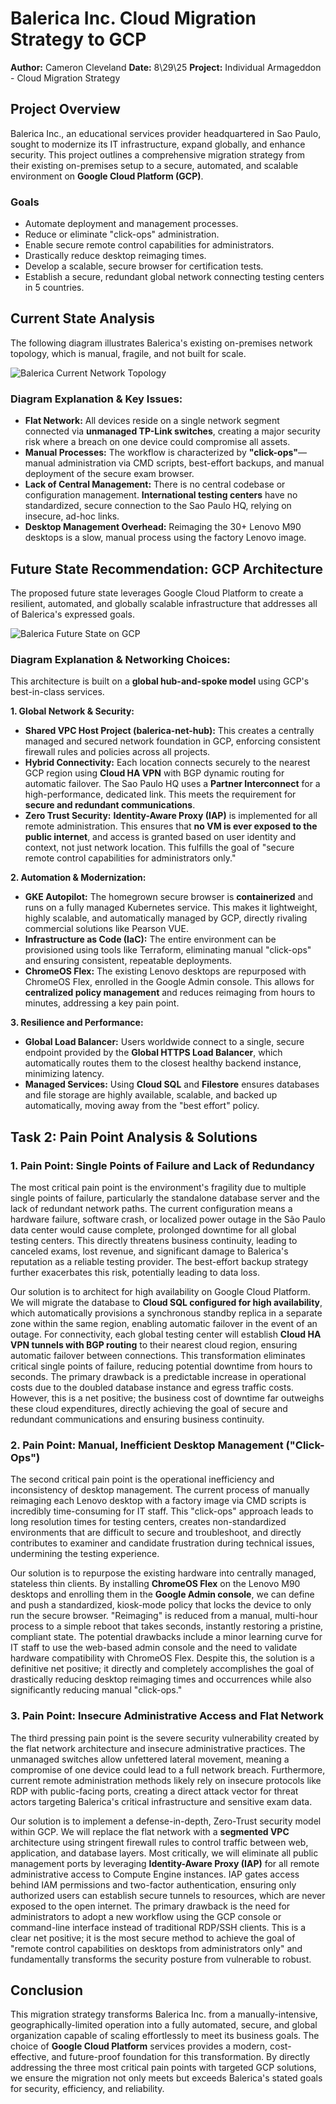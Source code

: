 # Balerica Inc. Cloud Migration Strategy to GCP

**Author:** Cameron Cleveland
**Date:** 8\29\25
**Project:** Individual Armageddon - Cloud Migration Strategy

## Project Overview

Balerica Inc., an educational services provider headquartered in Sao Paulo, sought to modernize its IT infrastructure, expand globally, and enhance security. This project outlines a comprehensive migration strategy from their existing on-premises setup to a secure, automated, and scalable environment on **Google Cloud Platform (GCP)**.

### Goals
- Automate deployment and management processes.
- Reduce or eliminate "click-ops" administration.
- Enable secure remote control capabilities for administrators.
- Drastically reduce desktop reimaging times.
- Develop a scalable, secure browser for certification tests.
- Establish a secure, redundant global network connecting testing centers in 5 countries.

## Current State Analysis

The following diagram illustrates Balerica's existing on-premises network topology, which is manual, fragile, and not built for scale.

![Balerica Current Network Topology](diagrams/Cloud-Migration-HW-Before.jpeg)

### Diagram Explanation & Key Issues:
*   **Flat Network:** All devices reside on a single network segment connected via **unmanaged TP-Link switches**, creating a major security risk where a breach on one device could compromise all assets.
*   **Manual Processes:** The workflow is characterized by **"click-ops"**—manual administration via CMD scripts, best-effort backups, and manual deployment of the secure exam browser.
*   **Lack of Central Management:** There is no central codebase or configuration management. **International testing centers** have no standardized, secure connection to the Sao Paulo HQ, relying on insecure, ad-hoc links.
*   **Desktop Management Overhead:** Reimaging the 30+ Lenovo M90 desktops is a slow, manual process using the factory Lenovo image.

## Future State Recommendation: GCP Architecture

The proposed future state leverages Google Cloud Platform to create a resilient, automated, and globally scalable infrastructure that addresses all of Balerica's expressed goals.

![Balerica Future State on GCP](diagrams/GCP-HW-After.jpeg)

### Diagram Explanation & Networking Choices:

This architecture is built on a **global hub-and-spoke model** using GCP's best-in-class services.

**1. Global Network & Security:**
*   **Shared VPC Host Project (balerica-net-hub):** This creates a centrally managed and secured network foundation in GCP, enforcing consistent firewall rules and policies across all projects.
*   **Hybrid Connectivity:** Each location connects securely to the nearest GCP region using **Cloud HA VPN** with BGP dynamic routing for automatic failover. The Sao Paulo HQ uses a **Partner Interconnect** for a high-performance, dedicated link. This meets the requirement for **secure and redundant communications**.
*   **Zero Trust Security:** **Identity-Aware Proxy (IAP)** is implemented for all remote administration. This ensures that **no VM is ever exposed to the public internet**, and access is granted based on user identity and context, not just network location. This fulfills the goal of "secure remote control capabilities for administrators only."

**2. Automation & Modernization:**
*   **GKE Autopilot:** The homegrown secure browser is **containerized** and runs on a fully managed Kubernetes service. This makes it lightweight, highly scalable, and automatically managed by GCP, directly rivaling commercial solutions like Pearson VUE.
*   **Infrastructure as Code (IaC):** The entire environment can be provisioned using tools like Terraform, eliminating manual "click-ops" and ensuring consistent, repeatable deployments.
*   **ChromeOS Flex:** The existing Lenovo desktops are repurposed with ChromeOS Flex, enrolled in the Google Admin console. This allows for **centralized policy management** and reduces reimaging from hours to minutes, addressing a key pain point.

**3. Resilience and Performance:**
*   **Global Load Balancer:** Users worldwide connect to a single, secure endpoint provided by the **Global HTTPS Load Balancer**, which automatically routes them to the closest healthy backend instance, minimizing latency.
*   **Managed Services:** Using **Cloud SQL** and **Filestore** ensures databases and file storage are highly available, scalable, and backed up automatically, moving away from the "best effort" policy.

## Task 2: Pain Point Analysis & Solutions

### **1. Pain Point: Single Points of Failure and Lack of Redundancy**

The most critical pain point is the environment's fragility due to multiple single points of failure, particularly the standalone database server and the lack of redundant network paths. The current configuration means a hardware failure, software crash, or localized power outage in the São Paulo data center would cause complete, prolonged downtime for all global testing centers. This directly threatens business continuity, leading to canceled exams, lost revenue, and significant damage to Balerica's reputation as a reliable testing provider. The best-effort backup strategy further exacerbates this risk, potentially leading to data loss.

Our solution is to architect for high availability on Google Cloud Platform. We will migrate the database to **Cloud SQL configured for high availability**, which automatically provisions a synchronous standby replica in a separate zone within the same region, enabling automatic failover in the event of an outage. For connectivity, each global testing center will establish **Cloud HA VPN tunnels with BGP routing** to their nearest cloud region, ensuring automatic failover between connections. This transformation eliminates critical single points of failure, reducing potential downtime from hours to seconds. The primary drawback is a predictable increase in operational costs due to the doubled database instance and egress traffic costs. However, this is a net positive; the business cost of downtime far outweighs these cloud expenditures, directly achieving the goal of secure and redundant communications and ensuring business continuity.

### **2. Pain Point: Manual, Inefficient Desktop Management ("Click-Ops")**

The second critical pain point is the operational inefficiency and inconsistency of desktop management. The current process of manually reimaging each Lenovo desktop with a factory image via CMD scripts is incredibly time-consuming for IT staff. This "click-ops" approach leads to long resolution times for testing centers, creates non-standardized environments that are difficult to secure and troubleshoot, and directly contributes to examiner and candidate frustration during technical issues, undermining the testing experience.

Our solution is to repurpose the existing hardware into centrally managed, stateless thin clients. By installing **ChromeOS Flex** on the Lenovo M90 desktops and enrolling them in the **Google Admin console**, we can define and push a standardized, kiosk-mode policy that locks the device to only run the secure browser. "Reimaging" is reduced from a manual, multi-hour process to a simple reboot that takes seconds, instantly restoring a pristine, compliant state. The potential drawbacks include a minor learning curve for IT staff to use the web-based admin console and the need to validate hardware compatibility with ChromeOS Flex. Despite this, the solution is a definitive net positive; it directly and completely accomplishes the goal of drastically reducing desktop reimaging times and occurrences while also significantly reducing manual "click-ops."

### **3. Pain Point: Insecure Administrative Access and Flat Network**

The third pressing pain point is the severe security vulnerability created by the flat network architecture and insecure administrative practices. The unmanaged switches allow unfettered lateral movement, meaning a compromise of one device could lead to a full network breach. Furthermore, current remote administration methods likely rely on insecure protocols like RDP with public-facing ports, creating a direct attack vector for threat actors targeting Balerica's critical infrastructure and sensitive exam data.

Our solution is to implement a defense-in-depth, Zero-Trust security model within GCP. We will replace the flat network with a **segmented VPC** architecture using stringent firewall rules to control traffic between web, application, and database layers. Most critically, we will eliminate all public management ports by leveraging **Identity-Aware Proxy (IAP)** for all remote administrative access to Compute Engine instances. IAP gates access behind IAM permissions and two-factor authentication, ensuring only authorized users can establish secure tunnels to resources, which are never exposed to the open internet. The primary drawback is the need for administrators to adopt a new workflow using the GCP console or command-line interface instead of traditional RDP/SSH clients. This is a clear net positive; it is the most secure method to achieve the goal of "remote control capabilities on desktops from administrators only" and fundamentally transforms the security posture from vulnerable to robust.

## Conclusion

This migration strategy transforms Balerica Inc. from a manually-intensive, geographically-limited operation into a fully automated, secure, and global organization capable of scaling effortlessly to meet its business goals. The choice of **Google Cloud Platform** services provides a modern, cost-effective, and future-proof foundation for this transformation. By directly addressing the three most critical pain points with targeted GCP solutions, we ensure the migration not only meets but exceeds Balerica's stated goals for security, efficiency, and reliability.

